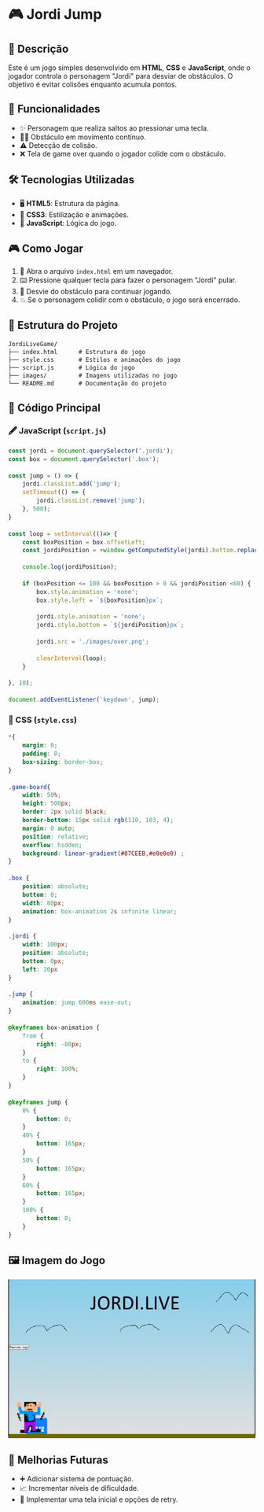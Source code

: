 # 🎮 Jordi Jump

## 📝 Descrição
Este é um jogo simples desenvolvido em **HTML**, **CSS** e **JavaScript**, onde o jogador controla o personagem "Jordi" para desviar de obstáculos. O objetivo é evitar colisões enquanto acumula pontos.

## 🌟 Funcionalidades
- ✨ Personagem que realiza saltos ao pressionar uma tecla.
- 🏃‍♂️ Obstáculo em movimento contínuo.
- ⚠️ Detecção de colisão.
- ❌ Tela de game over quando o jogador colide com o obstáculo.

## 🛠️ Tecnologias Utilizadas
- 🖥️ **HTML5**: Estrutura da página.
- 🎨 **CSS3**: Estilização e animações.
- 🧠 **JavaScript**: Lógica do jogo.

## 🎮 Como Jogar
1. 📂 Abra o arquivo `index.html` em um navegador.
2. ⌨️ Pressione qualquer tecla para fazer o personagem "Jordi" pular.
3. 🚀 Desvie do obstáculo para continuar jogando.
4. 💥 Se o personagem colidir com o obstáculo, o jogo será encerrado.

## 📂 Estrutura do Projeto
```
JordiLiveGame/
├── index.html      # Estrutura do jogo
├── style.css       # Estilos e animações do jogo
├── script.js       # Lógica do jogo
├── images/         # Imagens utilizadas no jogo
└── README.md       # Documentação do projeto
```

## 📜 Código Principal
### 🖋️ JavaScript (`script.js`)
```javascript
const jordi = document.querySelector('.jordi');
const box = document.querySelector('.box');

const jump = () => {
    jordi.classList.add('jump');
    setTimeout(() => {
        jordi.classList.remove('jump');
    }, 500);
}

const loop = setInterval(()=> {
    const boxPosition = box.offsetLeft;
    const jordiPosition = +window.getComputedStyle(jordi).bottom.replace('px', '');

    console.log(jordiPosition);

    if (boxPosition <= 100 && boxPosition > 0 && jordiPosition <60) {
        box.style.animation = 'none';
        box.style.left = `${boxPosition}px`;  
        
        jordi.style.animation = 'none';
        jordi.style.bottom = `${jordiPosition}px`; 

        jordi.src = './images/over.png';

        clearInterval(loop);
    }

}, 10);

document.addEventListener('keydown', jump);
```

### 🎨 CSS (`style.css`)
```css
*{
    margin: 0;
    padding: 0;
    box-sizing: border-box;
}

.game-board{
    width: 50%;
    height: 500px;
    border: 2px solid black;
    border-bottom: 15px solid rgb(110, 103, 4);
    margin: 0 auto;
    position: relative;
    overflow: hidden;
    background: linear-gradient(#87CEEB,#e0e0e0) ;
}

.box {
    position: absolute;
    bottom: 0;
    width: 80px;
    animation: box-animation 2s infinite linear;
}

.jordi {
    width: 100px;
    position: absolute;
    bottom: 0px;
    left: 20px
}

.jump {
    animation: jump 600ms ease-out;
}

@keyframes box-animation {
    from {
        right: -80px;
    }
    to {
        right: 100%;
    }
}

@keyframes jump {
    0% {
        bottom: 0;
    }
    40% {
        bottom: 165px;
    }
    50% {
        bottom: 165px;
    }
    60% {
        bottom: 165px;
    }
    100% {
        bottom: 0;
    }
}
```

## 🖼️ Imagem do Jogo
![📸 Captura de Tela](./images/screenshot.png)

## 🚀 Melhorias Futuras
- ➕ Adicionar sistema de pontuação.
- 📈 Incrementar níveis de dificuldade.
- 🛑 Implementar uma tela inicial e opções de retry.

